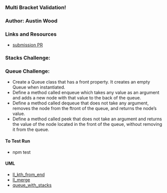 ### Multi Bracket Validation!
### Author: Austin Wood

### Links and Resources
* [submission PR](https://github.com/austin-wood-401-advanced-javascript/data-structures-and-algorithms/pull/#)
  
### Stacks Challenge:

### Queue Challenge:
* Create a Queue class that has a front property. It creates an empty Queue when instantiated.
* Define a method called enqueue which takes any value as an argument and adds a new node with that value to the back of the queue.
* Define a method called dequeue that does not take any argument, removes the node from the ftront of the queue, and returns the node’s value.
* Define a method called peek that does not take an argument and returns the value of the node located in the front of the queue, without removing it from the queue. 
#### To Test Run
* npm test


#### UML
* [ll_kth_from_end](https://github.com/austin-wood-401-advanced-javascript/data-structures-and-algorithms/blob/master/linkedList/assets/7_11_19%2C%208_29%20PM%20Office%20Lens.jpg) 
* [ll_merge](https://github.com/austin-wood-401-advanced-javascript/data-structures-and-algorithms/blob/master/linkedList/llMerge/assets/ll_merge.jpg)
* [queue_with_stacks](https://github.com/austin-wood-401-advanced-javascript/data-structures-and-algorithms/blob/master/queueWithStacks/assets/queue_with_stacks.jpg)
